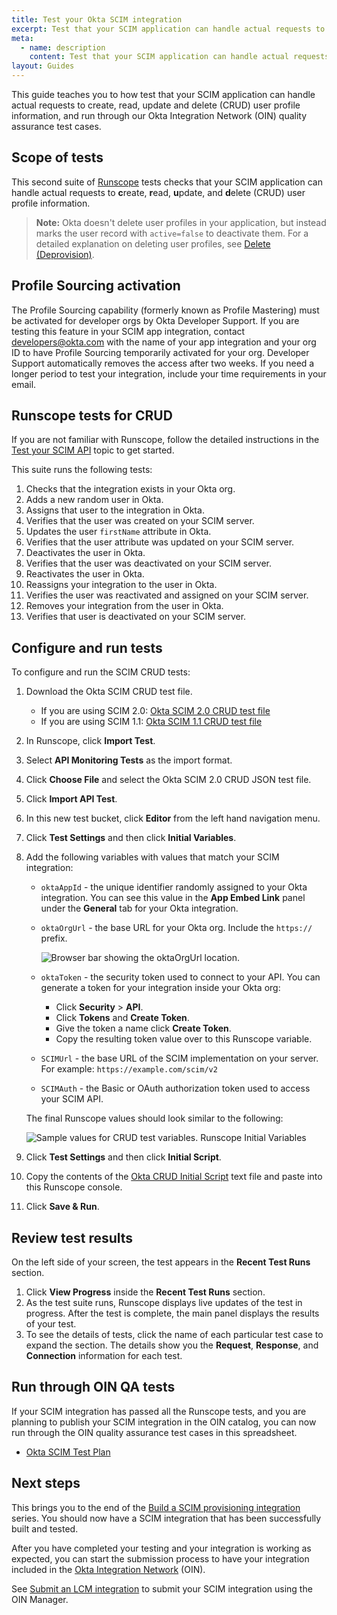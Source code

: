 ```yaml
---
title: Test your Okta SCIM integration
excerpt: Test that your SCIM application can handle actual requests to create, read, update, and delete (CRUD) user profile information, and run through our Okta Integration Network (OIN) quality assurance test cases.
meta:
  - name: description
    content: Test that your SCIM application can handle actual requests to create, read, update and delete (CRUD) user profile information, and run through our Okta Integration Network (OIN) quality assurance test cases.
layout: Guides
---
```


This guide teaches you to how test that your SCIM application can handle actual requests to create, read, update and delete (CRUD) user profile information, and run through our Okta Integration Network (OIN) quality assurance test cases.

## Scope of tests

This second suite of [Runscope](https://www.runscope.com) tests checks that your SCIM application can handle actual requests to **c**reate, **r**ead, **u**pdate, and **d**elete (CRUD) user profile information.

> **Note:** Okta doesn't delete user profiles in your application, but instead marks the user record with `active=false` to deactivate them. For a detailed explanation on deleting user profiles, see [Delete (Deprovision)](/docs/concepts/scim/#delete-deprovision).

## Profile Sourcing activation

The Profile Sourcing capability (formerly known as Profile Mastering) must be activated for developer orgs by Okta Developer Support. If you are testing this feature in your SCIM app integration, contact <developers@okta.com> with the name of your app integration and your org ID to have Profile Sourcing temporarily activated for your org. Developer Support automatically removes the access after two weeks. If you need a longer period to test your integration, include your time requirements in your email.

## Runscope tests for CRUD

If you are not familiar with Runscope, follow the detailed instructions in the [Test your SCIM API](/docs/guides/scim-provisioning-integration-prepare/main/#test-your-scim-api) topic to get started.

This suite runs the following tests:

1. Checks that the integration exists in your Okta org.
1. Adds a new random user in Okta.
1. Assigns that user to the integration in Okta.
1. Verifies that the user was created on your SCIM server.
1. Updates the user `firstName` attribute in Okta.
1. Verifies that the user attribute was updated on your SCIM server.
1. Deactivates the user in Okta.
1. Verifies that the user was deactivated on your SCIM server.
1. Reactivates the user in Okta.
1. Reassigns your integration to the user in Okta.
1. Verifies the user was reactivated and assigned on your SCIM server.
1. Removes your integration from the user in Okta.
1. Verifies that user is deactivated on your SCIM server.

## Configure and run tests

To configure and run the SCIM CRUD tests:

1. Download the Okta SCIM CRUD test file.
    * If you are using SCIM 2.0: [Okta SCIM 2.0 CRUD test file](/standards/SCIM/SCIMFiles/Okta-SCIM-20-CRUD-Test.json)
    * If you are using SCIM 1.1: [Okta SCIM 1.1 CRUD test file](/standards/SCIM/SCIMFiles/Okta-SCIM-11-CRUD-Test.json)
1. In Runscope, click **Import Test**.
1. Select **API Monitoring Tests** as the import format.
1. Click **Choose File** and select the Okta SCIM 2.0 CRUD JSON test file.
1. Click **Import API Test**.
1. In this new test bucket, click **Editor** from the left hand navigation menu.
1. Click **Test Settings** and then click **Initial Variables**.
1. Add the following variables with values that match your SCIM integration:
    * `oktaAppId` - the unique identifier randomly assigned to your Okta integration. You can see this value in the **App Embed Link** panel under the **General** tab for your Okta integration.
    * `oktaOrgUrl` - the base URL for your Okta org. Include the `https://` prefix.

        <div class="three-quarter border">

        ![Browser bar showing the oktaOrgUrl location.](/img/oin/scim_crud-test-identifiers.png)

        </div>

    * `oktaToken` - the security token used to connect to your API. You can generate a token for your integration inside your Okta org:
        * Click **Security** > **API**.
        * Click **Tokens** and **Create Token**.
        * Give the token a name click **Create Token**.
        * Copy the resulting token value over to this Runscope variable.
    * `SCIMUrl` - the base URL of the SCIM implementation on your server. For example: `https://example.com/scim/v2`
    * `SCIMAuth` - the Basic or OAuth authorization token used to access your SCIM API.

    The final Runscope values should look similar to the following:

    <div class="three-quarter border">

    ![Sample values for CRUD test variables. Runscope Initial Variables](/img/oin/scim_crud-variables-d.png)

    </div>

1. Click **Test Settings** and then click **Initial Script**.
1. Copy the contents of the [Okta CRUD Initial Script](/standards/SCIM/SCIMFiles/Initial_Script_CRUD.txt) text file and paste into this Runscope console.
1. Click **Save & Run**.

## Review test results

On the left side of your screen, the test appears in the **Recent Test Runs** section.

1. Click **View Progress** inside the **Recent Test Runs** section.
1. As the test suite runs, Runscope displays live updates of the test in progress. After the test is complete, the main panel displays the results of your test.
1. To see the details of tests, click the name of each particular test case to expand the section. The details show you the **Request**, **Response**, and **Connection** information for each test.

<!-- temporarily removing this link due to 404 on Runscope side. OKTA-332238
For comparison and reference, here is an example of [a successful Runscope test run](https://www.runscope.com/radar/rho3mr74kof3/05da739b-a2b2-49ce-91a0-656320deab17/history/b49431ec-662f-49b5-b382-7149eec85091) for the SCIM 2.0 CRUD test suite.
-->

## Run through OIN QA tests

If your SCIM integration has passed all the Runscope tests, and you are planning to publish your SCIM integration in the OIN catalog, you can now run through the OIN quality assurance test cases in this spreadsheet.

* [Okta SCIM Test Plan](/standards/SCIM/SCIMFiles/okta-scim-test-plan.xlsx)

## Next steps

This brings you to the end of the [Build a SCIM provisioning integration](/docs/guides/scim-provisioning-integration-overview/) series. You should now have a SCIM integration that has been successfully built and tested.

After you have completed your testing and your integration is working as expected, you can start the submission process to have your integration included in the [Okta Integration Network](https://www.okta.com/integrations/) (OIN).

See [Submit an LCM integration](/docs/guides/submit-app/scim/main/) to submit your SCIM integration using the OIN Manager.
